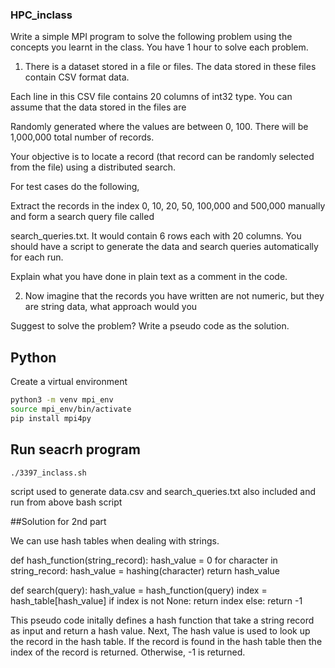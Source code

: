 ### HPC_inclass

Write a simple MPI program to solve the following problem using the concepts you learnt in the class. You have 1 hour to solve each problem. 

1. There is a dataset stored in a file or files. The data stored in these files contain CSV format data. 

Each line in this CSV file contains 20 columns of int32 type. You can assume that the data stored in the files are 

Randomly generated where the values are between 0, 100. There will be 1,000,000 total number of records.

Your objective is to locate a record (that record can be randomly selected from the file) using a distributed search. 

For test cases do the following, 

Extract the records in the index 0, 10, 20, 50, 100,000 and 500,000  manually and form a search query file called 

search_queries.txt. It would  contain 6 rows each with 20 columns. You should have a script to generate the data and search queries  automatically for each run. 

Explain what you have done in plain text as a comment in the code.

2. Now imagine that the records you have written are not numeric, but they are string data, what approach would you 

Suggest to solve the problem? Write a pseudo code as the solution. 



## Python

Create a virtual environment

```bash
python3 -m venv mpi_env
source mpi_env/bin/activate
pip install mpi4py
```


## Run seacrh program 


```bash
./3397_inclass.sh
```

script used to generate data.csv and search_queries.txt also included and run from above bash script

##Solution for 2nd part

We can use hash tables when dealing with strings.

def hash_function(string_record):
    hash_value = 0
    for character in string_record:
        hash_value = hashing(character)
    return hash_value

def search(query):
    hash_value = hash_function(query)
    index = hash_table[hash_value]
    if index is not None:
        return index
    else:
        return -1

This pseudo code initally defines a hash function that take a string record as input and return a hash value. Next, The hash value is used to look up the record in the hash table. If the record is found in the hash table then the index of the record is returned. Otherwise, -1 is returned.
